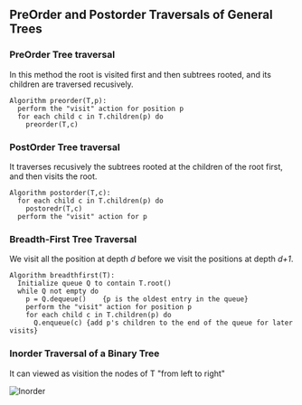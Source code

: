 ## PreOrder and Postorder Traversals of General Trees

### PreOrder Tree traversal
In this method the root is visited first and then subtrees rooted,
and its children are traversed recusively.

```
Algorithm preorder(T,p): 
  perform the "visit" action for position p
  for each child c in T.children(p) do 
    preorder(T,c)
```

### PostOrder Tree traversal
It traverses recusively the subtrees rooted at the children of the 
root first, and then visits the root.

 ```
 Algorithm postorder(T,c): 
   for each child c in T.children(p) do 
     postoredr(T,c)
   perform the "visit" action for p
 ```

### Breadth-First Tree Traversal
We visit all the position at depth *d* before we visit the positions 
at depth *d+1*.

```
Algorithm breadthfirst(T): 
  Initialize queue Q to contain T.root()
  while Q not empty do
    p = Q.dequeue()    {p is the oldest entry in the queue}
    perform the "visit" action for position p
    for each child c in T.children(p) do
      Q.enqueue(c) {add p's children to the end of the queue for later visits}
```

### Inorder Traversal of a Binary Tree
It can viewed as visition the nodes of T "from left to right"

<img src="https://www.techiedelight.com/wp-content/uploads/Inorder-Traversal.png" alt="Inorder" width="auto"/> 
